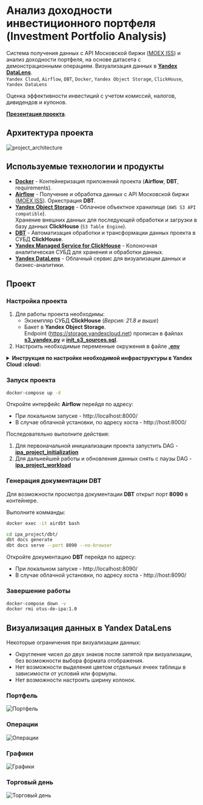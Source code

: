 # Анализ доходности инвестиционного портфеля (Investment Portfolio Analysis)

Система получения данных с API Московской биржи ([MOEX ISS](https://www.moex.com/a2193)) и анализ доходности портфеля, на основе датасета c демонстрационными операциям.  Визуализация данных в **[Yandex DataLens](https://cloud.yandex.ru/services/datalens)**.<br>
`Yandex Cloud`, `Airflow`, `DBT`, `Docker`, `Yandex Object Storage`, `ClickHouse`, `Yandex DataLens`

Оценка эффективности инвестиций с учетом комиссий, налогов, дивидендов и купонов.

**[Презентация проекта](documents/presentation.pdf)**.

## Архитектура проекта
![project_architecture](https://user-images.githubusercontent.com/18349305/142174598-bcfee23d-3d35-4481-ab99-a11f8f3e8ae7.jpg)

## Используемые технологии и продукты
* **[Docker](https://www.docker.com/)** - Контейнеризация приложений проекта (**Airflow**, **DBT**,  requirements).
* **[Airflow](https://airflow.apache.org/)** - Получение и обработка данных с API Московской биржи ([MOEX ISS](https://www.moex.com/a2193)). Оркестрация **DBT**.
* **[Yandex Object Storage](https://cloud.yandex.ru/services/storage)** - Облачное объектное хранилище (`AWS S3 API compatible`).<br>
    Хранение внешних данных для последующей обработки и загрузки в базу данных **ClickHouse** (`S3 Table Engine`).
* **[DBT](https://www.getdbt.com/)** - Автоматизация обработки и трансформации данных проекта в СУБД **ClickHouse**.
* **[Yandex Managed Service for ClickHouse](https://cloud.yandex.ru/services/managed-clickhouse)** - Колоночная аналитическая СУБД для хранения и обработки данных.
* **[Yandex DataLens](https://cloud.yandex.ru/services/datalens)** - Облачный сервис для визуализации данных и бизнес-аналитики.

## Проект

### Настройка проекта

1. Для работы проекта необходимы:
   * Экземпляр СУБД **ClickHouse** (*Версия: 21.8 и выше*)
   * Бакет в **Yandex Object Storage**.<br>
    Endpoint (https://storage.yandexcloud.net) прописан в файлах **[s3_yandex.py](airflow/include/ipa_common/s3_yandex.py)** и **[init_s3_sources.sql](dbt/macros/init_s3_sources.sql)**.<br>
2. Настроить необходимые переменные окружения в файле **[.env](.env)**
   
<details><summary><strong>Инструкция по настройке необходимой инфраструктуры в Yandex Cloud :cloud:</strong></summary>

1. [Создать сервисный аккаунт](https://cloud.yandex.ru/docs/iam/operations/sa/create) необходимый для работы всех служб.
2. [Назначить роль](https://cloud.yandex.ru/docs/iam/operations/sa/assign-role-for-sa) сервисному аккаунту **storage.editor**.
3. [Создать статический ключ доступа](https://cloud.yandex.ru/docs/iam/operations/sa/create-access-key) **ACCESS KEY** для сервисного аккаунта.
4. [Создать бакет](https://cloud.yandex.ru/docs/storage/operations/buckets/create) в Object Storage.
5. [Отредактировать ACL бакета](https://cloud.yandex.ru/docs/storage/operations/buckets/edit-acl) - добавить сервисный аккаунт (*Шаг 1*) с правами **FULL_CONTROL**.
6. [Создать виртуальную машину Linux](https://cloud.yandex.ru/docs/compute/quickstart/quick-create-linux) (*Операционная система: Ubuntu 20.04*).
7. Установить **docker** и **docker-compose** на виртуальную машину:<br><br>
    ```Bash 
    # Install docker
    sudo apt-get update
    sudo apt-get install -y apt-transport-https ca-certificates curl gnupg2 software-properties-common
    curl -fsSL https://download.docker.com/linux/debian/gpg | sudo apt-key add --
    sudo add-apt-repository "deb [arch=amd64] https://download.docker.com/linux/debian buster stable"
    sudo apt-get update
    sudo apt-get install -y docker-ce docker-ce-cli containerd.io
    sudo usermod -a -G docker $USER

    # Install docker-compose
    sudo apt-get -y install wget
    sudo wget https://github.com/docker/compose/releases/download/v2.1.0/docker-compose-$(uname -s)-$(uname -m) -O /usr/local/bin/docker-compose
    sudo chmod +x /usr/local/bin/docker-compose
    sudo chmod 666 /var/run/docker.sock
    ```
8. [Создать кластер](https://cloud.yandex.ru/docs/managed-clickhouse/operations/cluster-create) **ClickHouse** (*Версия: 21.8 LTS и выше*).
   * Сервисный аккаунт - Выбрать сервисный аккаунт (*Шаг 1*).
   * Хосты -> Редактировать хост -> Включить опцию **Публичный доступ** (*При необходимости подключения к кластеру из интернета*)
   * Включить опцию **Доступ из DataLens**.

</details>

### Запуск проекта
```Bash 
docker-compose up -d
```

Откройте интерфейс **Airflow** перейдя по адресу:
* При локальном запуске - http://localhost:8000/
* В случае облачной установки, по адресу хоста - http://host:8000/


Последовательно выполните действия:
1. Для первоначальной инициализации проекта запустить DAG - **[ipa_project_initialization](airflow/dags/ipa_project_initialization.py)**
2. Для дальнейшей работы и обновления данных снять с паузы DAG - **[ipa_project_workload](airflow/dags/ipa_project_workload.py)**


### Генерация документации DBT

Для возможности просмотра документации **DBT** открыт порт **8090** в контейнере.

Выполните комманды:
```Bash 
docker exec -it airdbt bash

cd ipa_project/dbt/
dbt docs generate
dbt docs serve --port 8090 --no-browser
```
Откройте документацию **DBT** перейдя по адресу:
* При локальном запуске - http://localhost:8090/
* В случае облачной установки, по адресу хоста - http://host:8090/


### Завершение работы
```Bash 
docker-compose down -v
docker rmi otus-de-ipa:1.0
```

## Визуализация данных в Yandex DataLens

Некоторые ограничения при визуализации данных:
* Округление чисел до двух знаков после запятой при визуализации, без возможности выбора формата отображения.
* Нет возможности выделения цветом отдельных ячеек таблицы в зависимости от условий или формулы.
* Нет возможности настроить ширину колонок.

### Портфель
![Портфель](https://user-images.githubusercontent.com/18349305/142235009-b68ac152-c1e1-4d3a-baac-407a0702ab87.jpg)

### Операции
![Операции](https://user-images.githubusercontent.com/18349305/141804074-06f33a00-9694-42bf-9316-f7940567df4a.jpg)

### Графики
![Графики](https://user-images.githubusercontent.com/18349305/142234531-36d61590-a58f-41cc-aea8-c9e7eccaf3de.jpg)

### Торговый день
![Торговый день](https://user-images.githubusercontent.com/18349305/142234757-d30b3ae8-de6a-4882-b82d-acf8e2c1a5bb.jpg)
